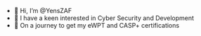 - 👋 Hi, I’m @YensZAF
- 👀 I have a keen interested in Cyber Security and Development
- 🌱 On a journey to get my eWPT and CASP+ certifications

<!---
YensZAF/YensZAF is a ✨ special ✨ repository because its `README.md` (this file) appears on your GitHub profile.
You can click the Preview link to take a look at your changes.
--->
